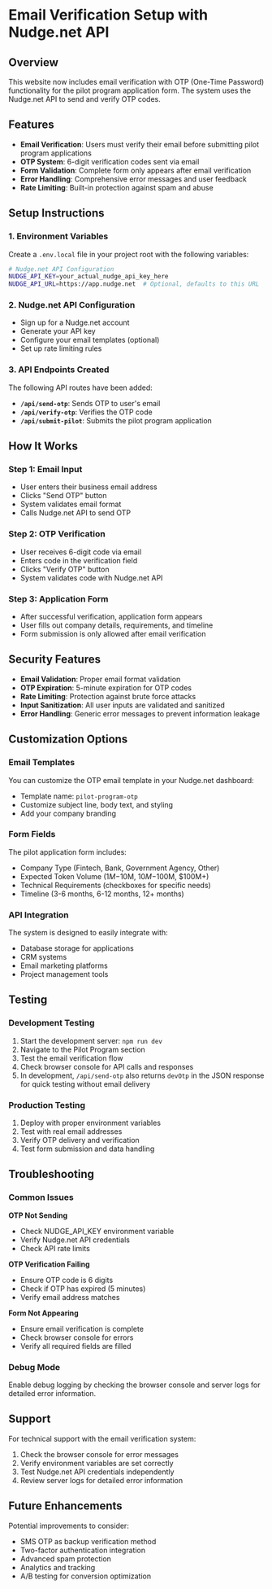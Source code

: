 # Email Verification Setup with Nudge.net API

## Overview
This website now includes email verification with OTP (One-Time Password) functionality for the pilot program application form. The system uses the Nudge.net API to send and verify OTP codes.

## Features
- **Email Verification**: Users must verify their email before submitting pilot program applications
- **OTP System**: 6-digit verification codes sent via email
- **Form Validation**: Complete form only appears after email verification
- **Error Handling**: Comprehensive error messages and user feedback
- **Rate Limiting**: Built-in protection against spam and abuse

## Setup Instructions

### 1. Environment Variables
Create a `.env.local` file in your project root with the following variables:

```bash
# Nudge.net API Configuration
NUDGE_API_KEY=your_actual_nudge_api_key_here
NUDGE_API_URL=https://app.nudge.net  # Optional, defaults to this URL
```

### 2. Nudge.net API Configuration
- Sign up for a Nudge.net account
- Generate your API key
- Configure your email templates (optional)
- Set up rate limiting rules

### 3. API Endpoints Created
The following API routes have been added:

- **`/api/send-otp`**: Sends OTP to user's email
- **`/api/verify-otp`**: Verifies the OTP code
- **`/api/submit-pilot`**: Submits the pilot program application

## How It Works

### Step 1: Email Input
- User enters their business email address
- Clicks "Send OTP" button
- System validates email format
- Calls Nudge.net API to send OTP

### Step 2: OTP Verification
- User receives 6-digit code via email
- Enters code in the verification field
- Clicks "Verify OTP" button
- System validates code with Nudge.net API

### Step 3: Application Form
- After successful verification, application form appears
- User fills out company details, requirements, and timeline
- Form submission is only allowed after email verification

## Security Features

- **Email Validation**: Proper email format validation
- **OTP Expiration**: 5-minute expiration for OTP codes
- **Rate Limiting**: Protection against brute force attacks
- **Input Sanitization**: All user inputs are validated and sanitized
- **Error Handling**: Generic error messages to prevent information leakage

## Customization Options

### Email Templates
You can customize the OTP email template in your Nudge.net dashboard:
- Template name: `pilot-program-otp`
- Customize subject line, body text, and styling
- Add your company branding

### Form Fields
The pilot application form includes:
- Company Type (Fintech, Bank, Government Agency, Other)
- Expected Token Volume ($1M-$10M, $10M-$100M, $100M+)
- Technical Requirements (checkboxes for specific needs)
- Timeline (3-6 months, 6-12 months, 12+ months)

### API Integration
The system is designed to easily integrate with:
- Database storage for applications
- CRM systems
- Email marketing platforms
- Project management tools

## Testing

### Development Testing
1. Start the development server: `npm run dev`
2. Navigate to the Pilot Program section
3. Test the email verification flow
4. Check browser console for API calls and responses
5. In development, `/api/send-otp` also returns `devOtp` in the JSON response for quick testing without email delivery

### Production Testing
1. Deploy with proper environment variables
2. Test with real email addresses
3. Verify OTP delivery and verification
4. Test form submission and data handling

## Troubleshooting

### Common Issues

**OTP Not Sending**
- Check NUDGE_API_KEY environment variable
- Verify Nudge.net API credentials
- Check API rate limits

**OTP Verification Failing**
- Ensure OTP code is 6 digits
- Check if OTP has expired (5 minutes)
- Verify email address matches

**Form Not Appearing**
- Ensure email verification is complete
- Check browser console for errors
- Verify all required fields are filled

### Debug Mode
Enable debug logging by checking the browser console and server logs for detailed error information.

## Support

For technical support with the email verification system:
1. Check the browser console for error messages
2. Verify environment variables are set correctly
3. Test Nudge.net API credentials independently
4. Review server logs for detailed error information

## Future Enhancements

Potential improvements to consider:
- SMS OTP as backup verification method
- Two-factor authentication integration
- Advanced spam protection
- Analytics and tracking
- A/B testing for conversion optimization
